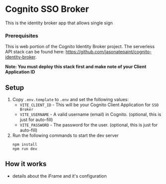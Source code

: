 # Cognito SSO Broker
This is the identity broker app that allows single sign

### Prerequisites
This is web portion of the Cognito Identity Broker project. The serverless API stack can be found here:
https://github.com/jasonatepaint/cognito-identity-broker.

**Note: You must deploy this stack first and make note of your Client Application ID**

## Setup
1. Copy `.env.template` to `.env` and set the following values:
    - `VITE_CLIENT_ID` - This will be your Cognito Client Application for `SSO Broker`
    - `VITE_USERNAME` - A valid username (email) in Cognito. (optional, this is just for auto-fill)
    - `VITE_PASSWORD` - The password for the user. (optional, this is just for auto-fill)
2. Run the following commands to start the dev server
   ```shell
   npm install
   npm run dev
   ```

## How it works

* details about the iFrame and it's configuration
